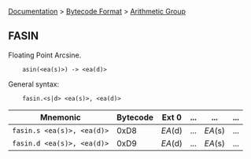 [Documentation](../../README.md) > [Bytecode Format](../README.md) > [Arithmetic Group](../InstructionsArithmetic.md)

## FASIN

Floating Point Arcsine.

        asin(<ea(s)>) -> <ea(d)>

General syntax:

        fasin.<s|d> <ea(s)>, <ea(d)>

| Mnemonic | Bytecode | Ext 0 | ... | ... | ... |
| - | - | - | - | - | - |
| `fasin.s <ea(s)>, <ea(d)>` | 0xD8 | *EA*(d) | ... | *EA*(s) | ... |
| `fasin.d <ea(s)>, <ea(d)>` | 0xD9 | *EA*(d) | ... | *EA*(s) | ... |
